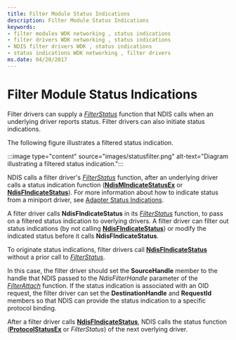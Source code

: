 ```yaml
---
title: Filter Module Status Indications
description: Filter Module Status Indications
keywords:
- filter modules WDK networking , status indications
- filter drivers WDK networking , status indications
- NDIS filter drivers WDK , status indications
- status indications WDK networking , filter drivers
ms.date: 04/20/2017
---
```


# Filter Module Status Indications





Filter drivers can supply a [*FilterStatus*](/windows-hardware/drivers/ddi/ndis/nc-ndis-filter_status) function that NDIS calls when an underlying driver reports status. Filter drivers can also initiate status indications.

The following figure illustrates a filtered status indication.

:::image type="content" source="images/statusfilter.png" alt-text="Diagram illustrating a filtered status indication.":::

NDIS calls a filter driver's [*FilterStatus*](/windows-hardware/drivers/ddi/ndis/nc-ndis-filter_status) function, after an underlying driver calls a status indication function ([**NdisMIndicateStatusEx**](/windows-hardware/drivers/ddi/ndis/nf-ndis-ndismindicatestatusex) or [**NdisFIndicateStatus**](/windows-hardware/drivers/ddi/ndis/nf-ndis-ndisfindicatestatus)). For more information about how to indicate status from a miniport driver, see [Adapter Status Indications](miniport-adapter-status-indications.md).

A filter driver calls **NdisFIndicateStatus** in its [*FilterStatus*](/windows-hardware/drivers/ddi/ndis/nc-ndis-filter_status) function, to pass on a filtered status indication to overlying drivers. A filter driver can filter out status indications (by not calling [**NdisFIndicateStatus**](/windows-hardware/drivers/ddi/ndis/nf-ndis-ndisfindicatestatus)) or modify the indicated status before it calls **NdisFIndicateStatus**.

To originate status indications, filter drivers call [**NdisFIndicateStatus**](/windows-hardware/drivers/ddi/ndis/nf-ndis-ndisfindicatestatus) without a prior call to [*FilterStatus*](/windows-hardware/drivers/ddi/ndis/nc-ndis-filter_status).

In this case, the filter driver should set the **SourceHandle** member to the handle that NDIS passed to the *NdisFilterHandle* parameter of the [*FilterAttach*](/windows-hardware/drivers/ddi/ndis/nc-ndis-filter_attach) function. If the status indication is associated with an OID request, the filter driver can set the **DestinationHandle** and **RequestId** members so that NDIS can provide the status indication to a specific protocol binding.

After a filter driver calls [**NdisFIndicateStatus**](/windows-hardware/drivers/ddi/ndis/nf-ndis-ndisfindicatestatus), NDIS calls the status function ([**ProtocolStatusEx**](/windows-hardware/drivers/ddi/ndis/nc-ndis-protocol_status_ex) or *FilterStatus*) of the next overlying driver.

 

